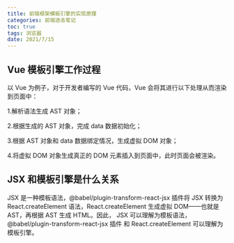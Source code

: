 ```yaml
---
title: 前端框架模板引擎的实现原理
categories: 前端进击笔记
toc: true
tags: 浏览器
date: 2021/7/15
---
```


## Vue 模板引擎工作过程

以 Vue 为例子，对于开发者编写的 Vue 代码，Vue 会将其进行以下处理从而渲染到页面中：

1.解析语法生成 AST 对象；

2.根据生成的 AST 对象，完成 data 数据初始化；

3.根据 AST 对象和 data 数据绑定情况，生成虚拟 DOM 对象；

4.将虚拟 DOM 对象生成真正的 DOM 元素插入到页面中，此时页面会被渲染。

<!-- more -->

## JSX 和模板引擎是什么关系

JSX 是一种模板语法，@babel/plugin-transform-react-jsx 插件将 JSX 转换为 React.createElement 语法，React.createElement 生成虚拟 DOM——也就是 AST，再根据 AST 生成 HTML。因此， JSX 可以理解为模板语法，@babel/plugin-transform-react-jsx 插件 和 React.createElement 可以理解为模板引擎。
